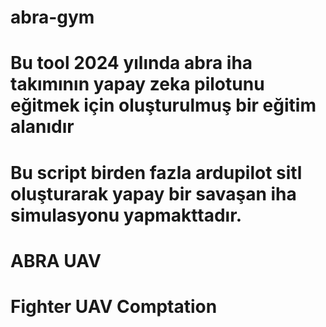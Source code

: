# abra-gym
# Bu tool 2024 yılında abra iha takımının yapay zeka pilotunu eğitmek için oluşturulmuş bir eğitim alanıdır
# Bu script birden fazla ardupilot sitl oluşturarak yapay bir savaşan iha simulasyonu yapmakttadır.
# ABRA UAV  
# Fighter UAV Comptation


